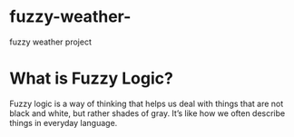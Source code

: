 # fuzzy-weather-
fuzzy weather project

# What is Fuzzy Logic?

Fuzzy logic is a way of thinking that helps us deal with things that are not black and white, but rather shades of gray. It’s like how we often describe things in everyday language.
